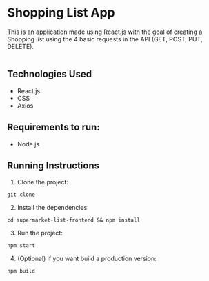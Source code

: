 # Shopping List App

This is an application made using React.js with the goal of creating a Shopping list using the 4 basic requests in the API (GET, POST, PUT, DELETE).

<p>
    <img heigth="500" src=""/>
</p>

## Technologies Used

- React.js
- CSS
- Axios

## Requirements to run:

- Node.js

## Running Instructions

1. Clone the project:

```
git clone
```

2. Install the dependencies:

```
cd supermarket-list-frontend && npm install
```

3. Run the project:

```
npm start
```

4. (Optional) if you want build a production version:

```
npm build
```
